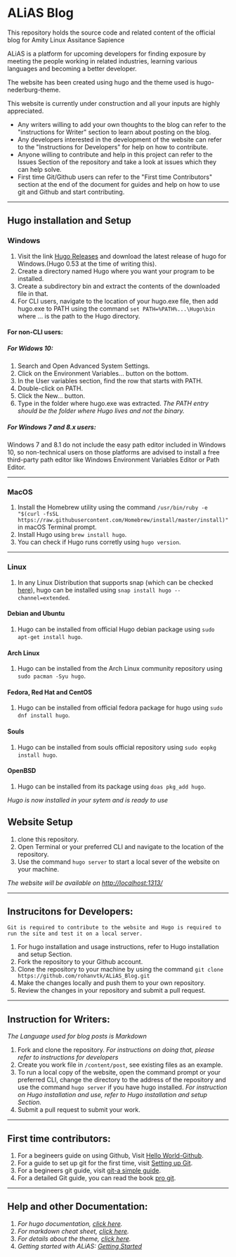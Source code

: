 # ALiAS Blog

This repository holds the source code and related content of the official blog for Amity Linux Assitance Sapience

ALiAS is a platform for upcoming developers for finding exposure by meeting the people working in related industries, learning various languages and becoming a better developer.

The website has been created using hugo and the theme used is hugo-nederburg-theme.

This website is currently under construction and all your inputs are highly appreciated.
-   Any writers willing to add your own thoughts to the blog can refer to the "instructions for Writer" section to learn about posting on the blog.
-   Any developers interested in the development of the website can refer to the "Instructions for Developers" for help on how to contribute.
-   Anyone willing to contribute and help in this project can refer to the Issues Section of the repository and take a look at issues which they can help solve.
-   First time Git/Github users can refer to the "First time Contributors" section at the end of the document for guides and help on how to use git and Github and start contributing.


* * *

## Hugo installation and Setup

### Windows

1) Visit the link [Hugo Releases](https://github.com/gohugoio/hugo/releases) and download the latest release of hugo for Windows.(Hugo 0.53 at the time of writing this).
3) Create a directory named Hugo where you want your program to be installed.
4) Create a subdirectory bin and extract the contents of the downloaded file in that.
5) For CLI users, navigate to the location of your hugo.exe file, then add hugo.exe to PATH using the command `set PATH=%PATH%...\Hugo\bin` where ... is the path to the Hugo directory.

#### For non-CLI users:

##### For Widows 10:

1) Search and Open Advanced System Settings.
2) Click on the Environment Variables… button on the bottom.
3) In the User variables section, find the row that starts with PATH.
4) Double-click on PATH.
5) Click the New… button.
6) Type in the folder where hugo.exe was extracted.
*The PATH entry should be the folder where Hugo lives and not the binary.*

##### For Windows 7 and 8.x users:

Windows 7 and 8.1 do not include the easy path editor included in Windows 10, so non-technical users on those platforms are advised to install a free third-party path editor like Windows Environment Variables Editor or Path Editor.

* * *

### MacOS

1) Install the Homebrew utility using the command `/usr/bin/ruby -e "$(curl -fsSL https://raw.githubusercontent.com/Homebrew/install/master/install)"` in macOS Terminal prompt.
2)  Install Hugo using `brew install hugo`.
3) You can check if Hugo runs corretly using `hugo version`.

* * *

### Linux

1) In any Linux Distribution that supports snap (which can be checked [here](https://docs.snapcraft.io/installing-snapd/6735)), hugo can be installed using `snap install hugo --channel=extended`.

#### Debian and Ubuntu

1)  Hugo can be installed from official Hugo debian package using `sudo apt-get install hugo`.

#### Arch Linux

1) Hugo can be installed from the Arch Linux community repository using `sudo pacman -Syu hugo`.

#### Fedora, Red Hat and CentOS

1) Hugo can be installed from official fedora package for hugo using `sudo dnf install hugo`.

#### Souls

1) Hugo can be installed from souls official repository using `sudo eopkg install hugo`.

 #### OpenBSD

 1) Hugo can be installed from its package using `doas pkg_add hugo`.



*Hugo is now installed in your sytem and is ready to use*

## Website Setup

1) clone this repository.
2) Open Terminal or your preferred CLI and navigate to the location of the repository.
3) Use the command `hugo server` to start a local sever of the website on your machine.

*The website will be available on <http://localhost:1313/>*

* * *

## Instrucitons for Developers:

`Git is required to contribute to the website and Hugo is required to run the site and test it on a local server.`

1) For hugo installation and usage instructions, refer to Hugo installation and setup Section.
2) Fork the repository to your Github account.
3) Clone the repository to your machine by using the command `git clone https://github.com/rohanvtk/ALiAS_Blog.git`
4) Make the changes locally and push them to your own repository.
5) Review the changes in your repository and submit a pull request.

* * *

## Instruction for Writers:

*The Language used for blog posts is Markdown*

1) Fork and clone the repository. *For instructions on doing that, please refer to instructions for developers*
2) Create you work file in `/content/post`, see existing files as an example.
3)  To run a local copy of the website, open the command prompt or your preferred CLI, change the directory to the address of the repository and use the command `hugo server` if you have hugo installed.
 *For instruction on Hugo installation and use, refer to Hugo installation and setup Section.*
4)  Submit a pull request to submit your work.

* * *

## First time contributors:

1) For a begineers guide on using Github, Visit [Hello World-Github](https://guides.github.com/activities/hello-world/).
 2) For a guide to set up git for the first time, visit [Setting up Git](https://git-scm.com/book/en/v2/Getting-Started-First-Time-Git-Setup).
3) For a begineers git guide, visit [git-a simple guide](http://rogerdudler.github.io/git-guide/).
4) For a detailed Git guide, you can read the book [pro git](https://git-scm.com/book/en/v2).

* * *

## Help and other Documentation:

1) *For hugo documentation, [click here](https://gohugo.io/documentation).*
2) *For markdown cheat sheet, [click here](https://github.com/adam-p/markdown-here/wiki/Markdown-Cheatsheet#code).*
3) *For details about the theme, [click here](https://github.com/appernetic/hugo-nederburg-theme/).*
4) *Getting started with ALiAS: [Getting Started](https://bit.ly/2I833jJ)*

